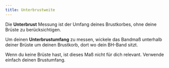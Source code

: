```yaml
---
title: Unterbrustweite
---
```


Die **Unterbrust** Messung ist der Umfang deines Brustkorbes, ohne deine Brüste zu berücksichtigen.

Um deinen **Unterbrustumfang** zu messen, wickele das Bandmaß unterhalb deiner Brüste um deinen Brustkorb, dort wo dein BH-Band sitzt.

Wenn du keine Brüste hast, ist dieses Maß nicht für dich relevant. Verwende einfach deinen Brustumfang.
